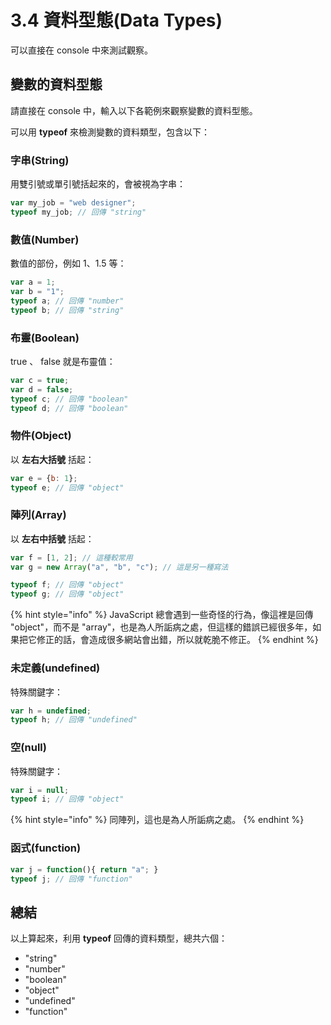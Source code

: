 # 3.4 資料型態(Data Types)

可以直接在 console 中來測試觀察。

## 變數的資料型態

請直接在 console 中，輸入以下各範例來觀察變數的資料型態。

可以用 **typeof** 來檢測變數的資料類型，包含以下：



### 字串(String)

用雙引號或單引號括起來的，會被視為字串：

```javascript
var my_job = "web designer";
typeof my_job; // 回傳 "string"
```



### 數值(Number)

數值的部份，例如 1、1.5 等：

```javascript
var a = 1;
var b = "1";
typeof a; // 回傳 "number"
typeof b; // 回傳 "string"
```



### 布靈(Boolean)

true 、 false 就是布靈值：

```javascript
var c = true;
var d = false;
typeof c; // 回傳 "boolean"
typeof d; // 回傳 "boolean"
```



### 物件(Object)

以 **左右大括號** 括起：

```javascript
var e = {b: 1};
typeof e; // 回傳 "object"
```



### 陣列(Array)

以 **左右中括號** 括起：

```javascript
var f = [1, 2]; // 這種較常用
var g = new Array("a", "b", "c"); // 這是另一種寫法

typeof f; // 回傳 "object"
typeof g; // 回傳 "object"
```

{% hint style="info" %}
JavaScript 總會遇到一些奇怪的行為，像這裡是回傳 "object"，而不是 "array"，也是為人所詬病之處，但這樣的錯誤已經很多年，如果把它修正的話，會造成很多網站會出錯，所以就乾脆不修正。
{% endhint %}



### 未定義(undefined)

特殊關鍵字：

```javascript
var h = undefined;
typeof h; // 回傳 "undefined"
```



### 空(null)

特殊關鍵字：

```javascript
var i = null;
typeof i; // 回傳 "object"
```

{% hint style="info" %}
同陣列，這也是為人所詬病之處。
{% endhint %}



### 函式(function)

```javascript
var j = function(){ return "a"; }
typeof j; // 回傳 "function"
```



## 總結

以上算起來，利用 **typeof** 回傳的資料類型，總共六個：

* "string"
* "number"
* "boolean"
* "object"
* "undefined"
* "function"

